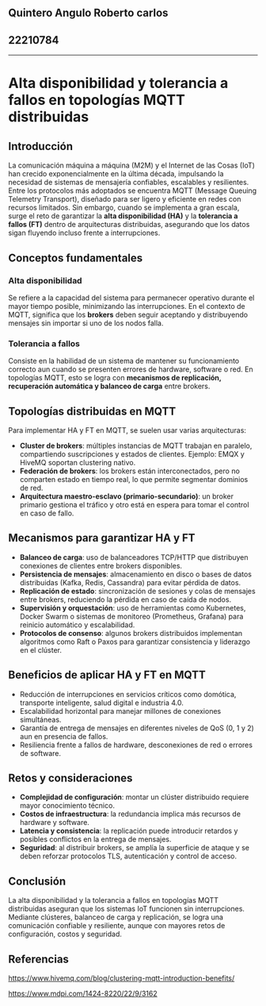 ## Quintero Angulo Roberto carlos
## 22210784

---
# Alta disponibilidad y tolerancia a fallos en topologías MQTT distribuidas  

## Introducción  
La comunicación máquina a máquina (M2M) y el Internet de las Cosas (IoT) han crecido exponencialmente en la última década, impulsando la necesidad de sistemas de mensajería confiables, escalables y resilientes. Entre los protocolos más adoptados se encuentra MQTT (Message Queuing Telemetry Transport), diseñado para ser ligero y eficiente en redes con recursos limitados. Sin embargo, cuando se implementa a gran escala, surge el reto de garantizar la **alta disponibilidad (HA)** y la **tolerancia a fallos (FT)** dentro de arquitecturas distribuidas, asegurando que los datos sigan fluyendo incluso frente a interrupciones.  

## Conceptos fundamentales  

### Alta disponibilidad  
Se refiere a la capacidad del sistema para permanecer operativo durante el mayor tiempo posible, minimizando las interrupciones. En el contexto de MQTT, significa que los **brokers** deben seguir aceptando y distribuyendo mensajes sin importar si uno de los nodos falla.  

### Tolerancia a fallos  
Consiste en la habilidad de un sistema de mantener su funcionamiento correcto aun cuando se presenten errores de hardware, software o red. En topologías MQTT, esto se logra con **mecanismos de replicación, recuperación automática y balanceo de carga** entre brokers.  

## Topologías distribuidas en MQTT  
Para implementar HA y FT en MQTT, se suelen usar varias arquitecturas:  

- **Cluster de brokers**: múltiples instancias de MQTT trabajan en paralelo, compartiendo suscripciones y estados de clientes. Ejemplo: EMQX y HiveMQ soportan clustering nativo.  
- **Federación de brokers**: los brokers están interconectados, pero no comparten estado en tiempo real, lo que permite segmentar dominios de red.  
- **Arquitectura maestro-esclavo (primario-secundario)**: un broker primario gestiona el tráfico y otro está en espera para tomar el control en caso de fallo.  

## Mecanismos para garantizar HA y FT  

- **Balanceo de carga**: uso de balanceadores TCP/HTTP que distribuyen conexiones de clientes entre brokers disponibles.  
- **Persistencia de mensajes**: almacenamiento en disco o bases de datos distribuidas (Kafka, Redis, Cassandra) para evitar pérdida de datos.  
- **Replicación de estado**: sincronización de sesiones y colas de mensajes entre brokers, reduciendo la pérdida en caso de caída de nodos.  
- **Supervisión y orquestación**: uso de herramientas como Kubernetes, Docker Swarm o sistemas de monitoreo (Prometheus, Grafana) para reinicio automático y escalabilidad.  
- **Protocolos de consenso**: algunos brokers distribuidos implementan algoritmos como Raft o Paxos para garantizar consistencia y liderazgo en el clúster.  

## Beneficios de aplicar HA y FT en MQTT  

- Reducción de interrupciones en servicios críticos como domótica, transporte inteligente, salud digital e industria 4.0.  
- Escalabilidad horizontal para manejar millones de conexiones simultáneas.  
- Garantía de entrega de mensajes en diferentes niveles de QoS (0, 1 y 2) aun en presencia de fallos.  
- Resiliencia frente a fallos de hardware, desconexiones de red o errores de software.  

## Retos y consideraciones  

- **Complejidad de configuración**: montar un clúster distribuido requiere mayor conocimiento técnico.  
- **Costos de infraestructura**: la redundancia implica más recursos de hardware y software.  
- **Latencia y consistencia**: la replicación puede introducir retardos y posibles conflictos en la entrega de mensajes.  
- **Seguridad**: al distribuir brokers, se amplía la superficie de ataque y se deben reforzar protocolos TLS, autenticación y control de acceso.  

## Conclusión  
La alta disponibilidad y la tolerancia a fallos en topologías MQTT distribuidas aseguran que los sistemas IoT funcionen sin interrupciones. Mediante clústeres, balanceo de carga y replicación, se logra una comunicación confiable y resiliente, aunque con mayores retos de configuración, costos y seguridad.

## Referencias
https://www.hivemq.com/blog/clustering-mqtt-introduction-benefits/


https://www.mdpi.com/1424-8220/22/9/3162

